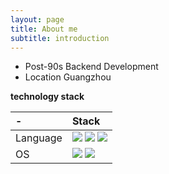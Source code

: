 ```yaml
---
layout: page
title: About me
subtitle: introduction
---
```


- Post-90s Backend Development
- Location Guangzhou

**technology stack**

| -        | Stack                                                                                                                                                                                                                                    |
|:---------|:-----------------------------------------------------------------------------------------------------------------------------------------------------------------------------------------------------------------------------------------|
| Language | ![](https://img.shields.io/badge/-PHP-777BB4?style=flat&logo=php&logoColor=white) ![](https://img.shields.io/badge/-GO-777BB4?style=flat&logo=go&logoColor=blue) ![](https://img.shields.io/badge/-Java-fff?&logo=Java&logoColor=007396) |
| OS       | ![](https://img.shields.io/badge/-MacOS-000000?style=flat&logo=apple&logoColor=white) ![](https://img.shields.io/badge/-Linux-FCC624?style=flat&logo=linux&logoColor=white)                                                              |